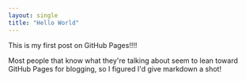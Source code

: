 ```yaml
---
layout: single
title: "Hello World"
---
```


This is my first post on GitHub Pages!!!!

Most people that know what they're talking about seem to lean toward GitHub Pages for blogging, so I figured I'd give markdown a shot!